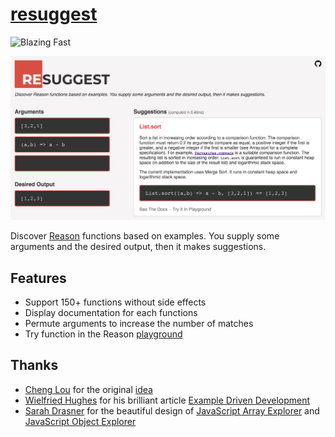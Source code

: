 # [resuggest](https://GuillaumeSalles.github.io/resuggest)

![Blazing Fast](https://img.shields.io/badge/speed-blazing%20%F0%9F%94%A5-brightgreen.svg)
 
![resuggest screenshot](https://github.com/GuillaumeSalles/resuggest/blob/master/docs/example.png?raw=true)

Discover [Reason](https://reasonml.github.io/) functions based on examples. You supply some arguments and the desired output, then it makes suggestions.

## Features

- Support 150+ functions without side effects
- Display documentation for each functions
- Permute arguments to increase the number of matches
- Try function in the Reason [playground](https://github.com/GuillaumeSalles/resuggest)

## Thanks

* [Cheng Lou](https://twitter.com/_chenglou) for the original [idea](https://github.com/chenglou/reason-project-ideas#api-search-by-giving-example-input--output)
* [Wielfried Hughes](https://twitter.com/_wilfredh) for his brilliant article [Example Driven Development](http://www.wilfred.me.uk/blog/2016/07/30/example-driven-development/)
* [Sarah Drasner](https://twitter.com/sarah_edo) for the beautiful design of [JavaScript Array Explorer](https://sdras.github.io/array-explorer/) and [JavaScript Object Explorer](https://sdras.github.io/object-explorer/)
